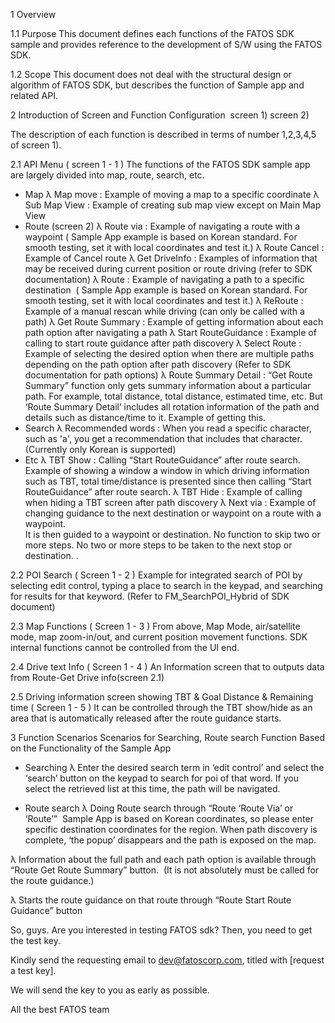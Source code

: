 1	Overview

1.1	Purpose
This document defines each functions of the FATOS SDK sample and provides reference to the development of S/W using the FATOS SDK.

1.2	Scope
This document does not deal with the structural design or algorithm of FATOS SDK, but describes the function of Sample app and related API.

2	Introduction of Screen and Function Configuration  screen 1) 
screen 2) 

The description of each function is described in terms of number 1,2,3,4,5 of screen 1).

2.1	API Menu ( screen 1 - 1 ) 
The functions of the FATOS SDK sample app are largely divided into map, route, search, etc.
-	Map 
λ	Map move      : Example of moving a map to a specific coordinate
λ	Sub Map View : Example of creating sub map view except on  Main Map View 
-	Route (screen 2) 
λ	Route via  : Example of navigating a route with a waypoint 
( Sample App example is based on Korean standard. For smooth testing, set it with local coordinates and test it.) 
λ	Route Cancel : Example of Cancel route
λ	Get DriveInfo : Examples of information that may be received during current position or route driving (refer to SDK documentation)
λ	Route : Example of navigating a path to a specific destination  ( Sample App example is based on Korean standard. For smooth testing, set it with local coordinates and test it.)
λ	ReRoute : Example of a manual rescan while driving (can only be called with a path) 
λ	Get Route Summary : Example of getting information about each path option after navigating a path
λ	Start RouteGuidance : Example of calling to start route guidance after path discovery 
λ	Select Route : Example of selecting the desired option when there are multiple paths depending on the path option after path discovery (Refer to SDK documentation for path options) 
λ	Route Summary Detail : “Get Route Summary” function only gets summary information about a particular path. For example, total distance, total distance, estimated time, etc. But ‘Route Summary Detail’ includes all rotation information of the path and details such as distance/time to it. Example of getting this.
-	Search
λ	Recommended words : When you read a specific character, such as 'a', you get a recommendation that includes that character. (Currently only Korean is supported) 
-	Etc
λ	TBT Show : Calling “Start RouteGuidance” after route search. Example of showing a window a window in which driving information such as TBT, total time/distance is presented since then calling “Start RouteGuidance” after route search. 
λ	TBT Hide : Example of calling when hiding a TBT screen after path discovery 
λ	Next via : Example of changing guidance to the next destination or waypoint on a route with a waypoint.  
It is then guided to a waypoint or destination. No function to skip two or more steps.
No two or more steps to be taken to the next stop or destination.
.

2.2	POI Search ( Screen 1 - 2 )
Example for integrated search of POI by selecting edit control, typing a place to search in the keypad, and searching for results for that keyword. (Refer to FM_SearchPOI_Hybrid of SDK document) 

2.3  Map Functions ( Screen 1 - 3 )
From above, Map Mode, air/satellite mode, map zoom-in/out, and current position movement functions.
SDK internal functions cannot be controlled from the UI end. 

2.4  Drive text Info ( Screen 1 - 4 )
An Information screen that to outputs data from Route-Get Drive info(screen 2.1) 

2.5  Driving information screen showing TBT & Goal Distance & Remaining time ( Screen 1 - 5 )
It can be controlled through the TBT show/hide as an area that is automatically released after the route guidance starts. 


3	Function Scenarios 
Scenarios for Searching, Route search Function Based on the Functionality of the Sample App

-	Searching
λ	Enter the desired search term in ‘edit control’ and select the ‘search’ button on the keypad to search for poi of that word. 
If you select the retrieved list at this time, the path will be navigated. 





-	Route search
λ	Doing Route search through “Route  ‘Route Via’ or ‘Route’”  Sample App is based on Korean coordinates, so please enter specific destination coordinates for the region. 
When path discovery is complete, ‘the popup’ disappears and the path is exposed on the map.


λ	Information about the full path and each path option is available through “Route  Get Route Summary” button.  (It is not absolutely must be called for the route guidance.) 


λ	Starts the route guidance on that route through “Route  Start Route Guidance” button


So, guys. Are you interested in testing FATOS sdk? Then, you need to get the test key. 

Kindly send the requesting email to dev@fatoscorp.com, titled with [request a test key]. 

We will send the key to you as early as possible.


All the best
FATOS team
